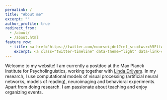 ```yaml
---
permalink: /
title: "About me"
excerpt: ""
author_profile: true
redirect_from: 
  - /about/
  - /about.html
feature_row:
  - title: <a href="https://twitter.com/noorseijdel?ref_src=twsrc%5Etfw" class="twitter-follow-button" data-size="large" data-show-count="false">Follow @noorseijdel</a><script async src="https://platform.twitter.com/widgets.js" charset="utf-8"></script>
    excerpt: <a class="twitter-timeline" data-theme="light" data-link-color="#7dc3dd" href="https://twitter.com/noorseijdel?ref_src=twsrc%5Etfw">Tweets by noorseijdel</a> <script async src="https://platform.twitter.com/widgets.js" charset="utf-8"></script>
---
```


Welcome to my website! I am currently a postdoc at the Max Planck Institute for Psycholinguistics, working together with [Linda Drijvers](https://lindadrijvers.nl/).  In my research, I use computational models of visual processing (artificial neural networks, models of reading), neuroimaging and behavioral experiments. Apart from doing research. I am passionate about teaching and enjoy organizing events.



